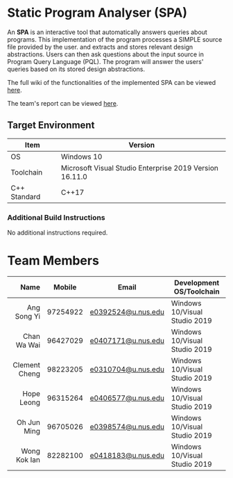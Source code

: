 # Static Program Analyser (SPA)

An **SPA** is an interactive tool that automatically answers queries about programs. This implementation of the program processes a SIMPLE source file provided by the user. and extracts and stores relevant design abstractions. Users can then ask questions about the input source in Program Query Language (PQL). The program will answer the users' queries  based on its stored design abstractions.

The full wiki of the functionalities of the implemented SPA can be viewed [here](https://github.com/nus-cs3203/project-wiki/wiki/Full-(Basic-and-Advanced)-SPA-requirements).

The team's report can be viewed [here](/Team09-Report.pdf).

## Target Environment

Item | Version
-|-
OS | Windows 10
Toolchain | Microsoft Visual Studio Enterprise 2019 Version 16.11.0
C++ Standard | C++17

### Additional Build Instructions

No additional instructions required.

# Team Members

Name | Mobile | Email | Development OS/Toolchain
-:|:-:|:-:|-|
Ang Song Yi | 97254922 | e0392524@u.nus.edu | Windows 10/Visual Studio 2019
Chan Wa Wai | 96427029 | e0407171@u.nus.edu | Windows 10/Visual Studio 2019
Clement Cheng | 98223205 | e0310704@u.nus.edu | Windows 10/Visual Studio 2019
Hope Leong | 96315264 | e0406577@u.nus.edu | Windows 10/Visual Studio 2019
Oh Jun Ming | 96705026 | e0398574@u.nus.edu | Windows 10/Visual Studio 2019
Wong Kok Ian | 82282100 | e0418183@u.nus.edu | Windows 10/Visual Studio 2019
